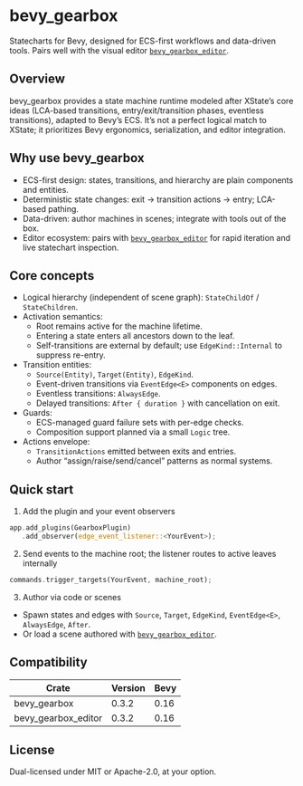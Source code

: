 # bevy_gearbox

Statecharts for Bevy, designed for ECS-first workflows and data-driven tools. Pairs well with the visual editor [`bevy_gearbox_editor`](https://github.com/DEMIURGE-studio/bevy_gearbox_editor).

## Overview

bevy_gearbox provides a state machine runtime modeled after XState’s core ideas (LCA-based transitions, entry/exit/transition phases, eventless transitions), adapted to Bevy’s ECS. It’s not a perfect logical match to XState; it prioritizes Bevy ergonomics, serialization, and editor integration.

## Why use bevy_gearbox

- ECS-first design: states, transitions, and hierarchy are plain components and entities.
- Deterministic state changes: exit → transition actions → entry; LCA-based pathing.
- Data-driven: author machines in scenes; integrate with tools out of the box.
- Editor ecosystem: pairs with [`bevy_gearbox_editor`](https://github.com/DEMIURGE-studio/bevy_gearbox_editor) for rapid iteration and live statechart inspection.

## Core concepts

- Logical hierarchy (independent of scene graph): `StateChildOf` / `StateChildren`.
- Activation semantics:
  - Root remains active for the machine lifetime.
  - Entering a state enters all ancestors down to the leaf.
  - Self-transitions are external by default; use `EdgeKind::Internal` to suppress re-entry.
- Transition entities:
  - `Source(Entity)`, `Target(Entity)`, `EdgeKind`.
  - Event-driven transitions via `EventEdge<E>` components on edges.
  - Eventless transitions: `AlwaysEdge`.
  - Delayed transitions: `After { duration }` with cancellation on exit.
- Guards:
  - ECS-managed guard failure sets with per-edge checks.
  - Composition support planned via a small `Logic` tree.
- Actions envelope:
  - `TransitionActions` emitted between exits and entries.
  - Author “assign/raise/send/cancel” patterns as normal systems.

## Quick start

1) Add the plugin and your event observers

```rust
app.add_plugins(GearboxPlugin)
   .add_observer(edge_event_listener::<YourEvent>);
```

2) Send events to the machine root; the listener routes to active leaves internally

```rust
commands.trigger_targets(YourEvent, machine_root);
```

3) Author via code or scenes

- Spawn states and edges with `Source`, `Target`, `EdgeKind`, `EventEdge<E>`, `AlwaysEdge`, `After`.
- Or load a scene authored with [`bevy_gearbox_editor`](https://github.com/DEMIURGE-studio/bevy_gearbox_editor).

## Compatibility

| Crate               | Version | Bevy |
|---------------------|---------|------|
| bevy_gearbox        | 0.3.2   | 0.16 |
| bevy_gearbox_editor | 0.3.2   | 0.16 |

## License

Dual-licensed under MIT or Apache-2.0, at your option.
